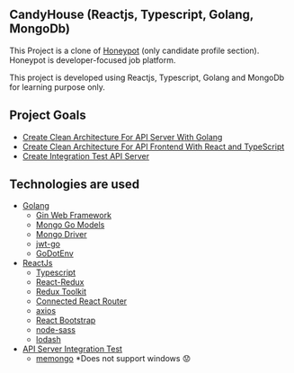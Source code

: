 ## CandyHouse (Reactjs, Typescript, Golang, MongoDb)

This Project is a clone of [Honeypot](https://www.honeypot.io/) (only candidate profile section). Honeypot is developer-focused job platform.

This project is developed using Reactjs, Typescript, Golang and MongoDb for learning purpose only. 

## Project Goals
* [Create Clean Architecture For API Server With Golang](https://github.com/shuvo009/candyhouse/tree/master/golang-server)
* [Create Clean Architecture For API Frontend With React and TypeScript](https://github.com/shuvo009/candyhouse/tree/master/reactjs-client)
* [Create Integration Test API Server](https://github.com/shuvo009/candyhouse/tree/master/golang-server/test/)

## Technologies are used
* [Golang](https://golang.org/)
  * [Gin Web Framework](https://github.com/gin-gonic/gin)
  * [Mongo Go Models](https://github.com/Kamva/mgm)
  * [Mongo Driver](https://godoc.org/go.mongodb.org/mongo-driver/mongo/options)
  * [jwt-go](https://github.com/dgrijalva/jwt-go)
  * [GoDotEnv](https://github.com/joho/godotenv)
* [ReactJs](https://reactjs.org/)
  * [Typescript](https://www.typescriptlang.org)
  * [React-Redux](https://react-redux.js.org/)
  * [Redux Toolkit](https://github.com/reduxjs/redux-toolkit)
  * [Connected React Router](https://github.com/supasate/connected-react-router)
  * [axios](https://github.com/axios/axios)
  * [React Bootstrap](https://react-bootstrap.github.io/)
  * [node-sass](https://github.com/sass/node-sass)
  * [lodash](https://lodash.com/)
* [API Server Integration Test](https://github.com/shuvo009/candyhouse/tree/master/golang-server/test/)
  * [memongo](https://github.com/benweissmann/memongo) *Does not support windows :worried:
  
